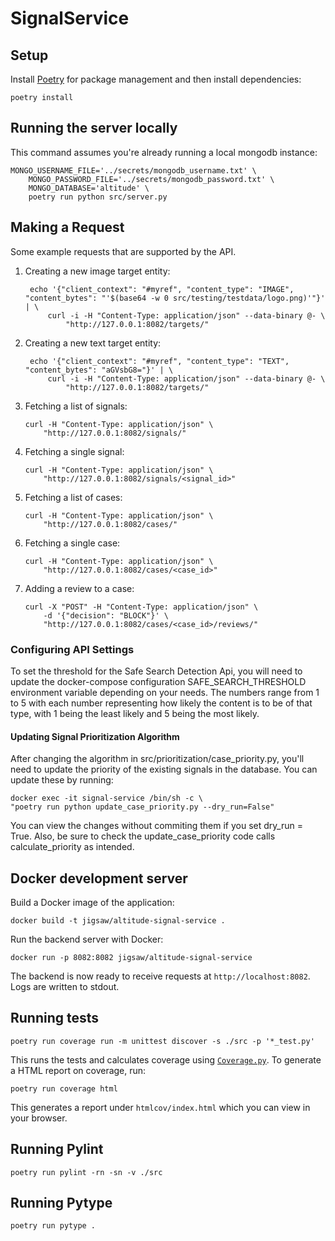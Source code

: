 # SignalService

## Setup

Install [Poetry](https://python-poetry.org/docs/#installation) for package
management and then install dependencies:

```shell
poetry install
```

## Running the server locally

This command assumes you're already running a local mongodb instance:

```shell
MONGO_USERNAME_FILE='../secrets/mongodb_username.txt' \
    MONGO_PASSWORD_FILE='../secrets/mongodb_password.txt' \
    MONGO_DATABASE='altitude' \
    poetry run python src/server.py
```

## Making a Request

Some example requests that are supported by the API.

1. Creating a new image target entity:

   ```shell
    echo '{"client_context": "#myref", "content_type": "IMAGE", "content_bytes": "'$(base64 -w 0 src/testing/testdata/logo.png)'"}' | \
        curl -i -H "Content-Type: application/json" --data-binary @- \
            "http://127.0.0.1:8082/targets/"
   ```

1. Creating a new text target entity:

   ```shell
    echo '{"client_context": "#myref", "content_type": "TEXT", "content_bytes": "aGVsbG8="}' | \
        curl -i -H "Content-Type: application/json" --data-binary @- \
            "http://127.0.0.1:8082/targets/"
   ```

1. Fetching a list of signals:

   ```shell
   curl -H "Content-Type: application/json" \
       "http://127.0.0.1:8082/signals/"
   ```

1. Fetching a single signal:

   ```shell
   curl -H "Content-Type: application/json" \
       "http://127.0.0.1:8082/signals/<signal_id>"
   ```

1. Fetching a list of cases:

   ```shell
   curl -H "Content-Type: application/json" \
       "http://127.0.0.1:8082/cases/"
   ```

1. Fetching a single case:

   ```shell
   curl -H "Content-Type: application/json" \
       "http://127.0.0.1:8082/cases/<case_id>"
   ```

1. Adding a review to a case:

   ```shell
   curl -X "POST" -H "Content-Type: application/json" \
       -d '{"decision": "BLOCK"}' \
       "http://127.0.0.1:8082/cases/<case_id>/reviews/"
   ```

### Configuring API Settings

To set the threshold for the Safe Search Detection Api, you will need to update
the docker-compose configuration SAFE_SEARCH_THRESHOLD environment variable
depending on your needs. The numbers range from 1 to 5 with each number
representing how likely the content is to be of that type, with 1 being the least
likely and 5 being the most likely.

#### Updating Signal Prioritization Algorithm

After changing the algorithm in src/prioritization/case_priority.py, you'll
need to update the priority of the existing signals in the database. You can
update these by running:

```shell
docker exec -it signal-service /bin/sh -c \
"poetry run python update_case_priority.py --dry_run=False"
```

You can view the changes without commiting them if you set dry_run = True. Also,
be sure to check the update_case_priority code calls calculate_priority as
intended.

## Docker development server

Build a Docker image of the application:

```shell
docker build -t jigsaw/altitude-signal-service .
```

Run the backend server with Docker:

```shell
docker run -p 8082:8082 jigsaw/altitude-signal-service
```

The backend is now ready to receive requests at `http://localhost:8082`. Logs
are written to stdout.

## Running tests

```shell
poetry run coverage run -m unittest discover -s ./src -p '*_test.py'
```

This runs the tests and calculates coverage using
[`Coverage.py`](https://coverage.readthedocs.io/). To generate a HTML report on coverage,
run:

```shell
poetry run coverage html
```

This generates a report under `htmlcov/index.html` which you can view in your browser.

## Running Pylint

```shell
poetry run pylint -rn -sn -v ./src
```

## Running Pytype

```shell
poetry run pytype .
```
